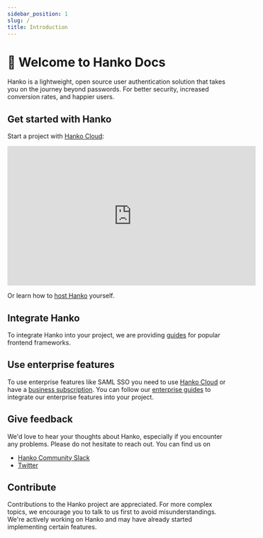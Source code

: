 ```yaml
---
sidebar_position: 1
slug: /
title: Introduction
---
```


# :wave: Welcome to Hanko Docs

Hanko is a lightweight, open source user authentication solution that takes you on the journey beyond passwords. For better security, increased conversion rates, and happier users.

## Get started with Hanko

Start a project with [Hanko Cloud](https://cloud.hanko.io):

<iframe width="560" height="315" src="https://www.youtube.com/embed/dSeYqEhqZc0?si=z551zmp3QDyNBv4H" title="YouTube video player" frameborder="0" allow="accelerometer; autoplay; clipboard-write; encrypted-media; gyroscope; picture-in-picture; web-share" allowfullscreen></iframe>

Or learn how to [host Hanko](https://github.com/teamhanko/hanko) yourself.

## Integrate Hanko

To integrate Hanko into your project, we are providing [guides](/guides/frontend) for popular frontend frameworks.

## Use enterprise features

To use enterprise features like SAML SSO you need to use [Hanko Cloud](https://cloud.hanko.io) or have a [business subscription](https://www.hanko.io/pricing).
You can follow our [enterprise guides](/guides/ee) to integrate our enterprise features into your project.

## Give feedback

We'd love to hear your thoughts about Hanko, especially if you encounter any problems. Please do not hesitate to reach out. You can find us on

- [Hanko Community Slack](https://www.hanko.io/community)
- [Twitter](https://twitter.com/hanko_io)

## Contribute

Contributions to the Hanko project are appreciated. For more complex topics, we encourage you to talk to us first to avoid misunderstandings. We're actively working on Hanko and may have already started implementing certain features.

